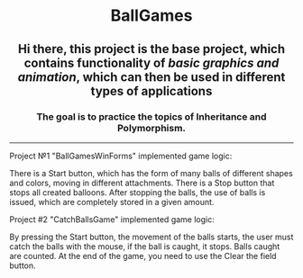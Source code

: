 
<h1 align="center">BallGames</h1>

<h2 align="center">Hi there, this project is the base project, which contains functionality of <i>basic graphics and animation</i>, which can then be used in different types of applications</h2>
<h3 align="center">The goal is to practice the topics of Inheritance and Polymorphism.</h3>

_______________________________________________________________________
Project №1 "BallGamesWinForms" implemented game logic:

There is a Start button, which has the form of many balls of different shapes and colors, moving in different attachments.
There is a Stop button that stops all created balloons. After stopping the balls, the use of balls is issued, which are completely stored in a given amount.

Project #2 "CatchBallsGame" implemented game logic:

By pressing the Start button, the movement of the balls starts, the user must catch the balls with the mouse, if the ball is caught, it stops. Balls caught are counted. At the end of the game, you need to use the Clear the field button.
